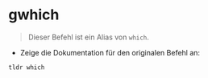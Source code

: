 # gwhich

> Dieser Befehl ist ein Alias von `which`.

- Zeige die Dokumentation für den originalen Befehl an:

`tldr which`
